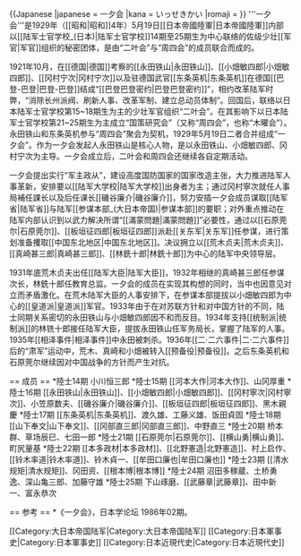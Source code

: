 {{Japanese
|japanese = 一夕会
|kana = いっせきかい
|romaji = 
}}
'''一夕会'''是1929年（[[昭和|昭和]]4年）5月19日[[日本帝國陸軍|日本帝國陸軍]]内部以[[陆军士官学校_(日本)|陆军士官学校]]14期至25期生为中心联络的佐级少壮[[军官|军官]]组织的秘密团体，是由“二叶会”与“周四会”的成员联合而成的。

1921年10月，在[[德国|德国]]考察的[[永田铁山|永田铁山]]、[[小畑敏四郎|小畑敏四郎]]、[[冈村宁次|冈村宁次]]以及驻德国武官[[东条英机|东条英机]]在德国[[巴登-巴登|巴登-巴登]]结成“[[巴登巴登密约|巴登巴登密约]]”，相约改革陆军时弊，“消除长州派阀、刷新人事、改革军制、建立总动员体制”。回国后，联络以日本陆军士官学校第15~18期生为主的少壮军官组织“二叶会”。在其影响下以日本陆军士官学校第21~25期生为主成立“国策研究会”（又称“周四会”，也称“木曜会”）。永田铁山和东条英机参与“周四会”聚会为契机，1929年5月19日二者合并组成“一夕会”。作为一夕会发起人永田铁山是核心人物，是以永田铁山、小畑敏四郎、冈村宁次为主导。一夕会成立后，二叶会和周四会还继续各自定期活动。

一夕会提出实行“军主政从”，建设高度国防国家的国家改造主张，大力推进陆军人事革新，安排要以[[陆军大学校|陆军大学校]]出身者为主；通过冈村寧次就任人事局補任課长以及后任课长[[磯谷廉介|磯谷廉介]]，努力安插一夕会成员谋取[[陆军省|陆军省]]与陆军[[参谋本部_(大日本帝国)|参谋本部]]的要职；对外重点推动在陆军内部认识到以武力解决所谓“[[滿蒙問題|滿蒙問題]]”必要性，通过以[[石原莞尔|石原莞尔]]、[[板垣征四郎|板垣征四郎]]派赴[[关东军|关东军]]任参谋，进行策划准备攫取[[中国东北地区|中国东北地区]]。决议拥立以[[荒木贞夫|荒木贞夫]]、[[真崎甚三郎|真崎甚三郎]]、[[林銑十郎|林銑十郎]]为中心的陆军中央领导层。

1931年底荒木贞夫出任[[陆军大臣|陆军大臣]]，1932年相继的真崎甚三郎任参谋次长，林銑十郎任教育总监。一夕会的成员在实现其构想的同时，当中也因意见对立而矛盾激化。在荒木陆军大臣的人事安排下，在参谋本部提拔以小畑敏四郎为中心的[[皇道派|皇道派]]军官。1933年由于在对苏联方针和对中国方针的不同，陆士同期关系密切的永田铁山与小畑敏四郎因不和而反目。1934年支持[[统制派|统制派]]的林铣十郎接任陆军大臣，提拔永田铁山任军务局长，掌握了陆军的人事。1935年[[相泽事件|相泽事件]]中永田被刺杀。1936年[[二·二六事件|二·二六事件]]后的“肃军”运动中，荒木、真崎和小畑被转入[[预备役|预备役]]。之后东条英机和石原莞尔继续因对中国战争的方针而产生对抗。

== 成员 ==
*陸士14期 小川恒三郎
*陸士15期 [[河本大作|河本大作]]、山冈厚重
*陸士16期 [[永田铁山|永田铁山]]、[[小畑敏四郎|小畑敏四郎]]、[[冈村寧次|冈村寧次]]、小笠原数夫、[[磯谷廉介|磯谷廉介]]、[[板垣征四郎|板垣征四郎]]、黑木親慶
*陸士17期 [[东条英机|东条英机]]、渡久雄、工藤义雄、饭田貞固
*陸士18期 [[山下奉文|山下奉文]]、[[冈部直三郎|冈部直三郎]]、中野直三
*陸士20期 桥本群、草场辰巳、七田一郎
*陸士21期 [[石原莞尔|石原莞尔]]、[[横山勇|横山勇]]、町尻量基
*陸士22期 [[本多政材|本多政材]]、[[北野憲造|北野憲造]]、村上启作、[[铃木率道|铃木率道]]、铃木貞一、[[牟田口廉也|牟田口廉也]]
*陸士23期 [[清水规矩|清水规矩]]、冈田资、[[根本博|根本博]]
*陸士24期 沼田多稼蔵、土桥勇逸、深山亀三郎、加藤守雄
*陸士25期 下山琢磨、[[武藤章|武藤章]]、田中新一、富永恭次

== 参考 ==
<references />
*《一夕会》，日本学论坛 1986年02期。


[[Category:大日本帝国陆军|Category:大日本帝国陆军]]
[[Category:日本軍事史|Category:日本軍事史]]
[[Category:日本近現代史|Category:日本近現代史]]